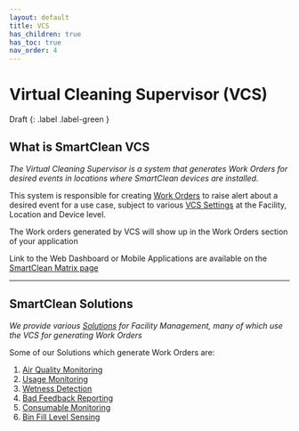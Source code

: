 ```yaml
---
layout: default
title: VCS
has_children: true
has_toc: true
nav_order: 4
---
```


# Virtual Cleaning Supervisor (VCS)
Draft
{: .label .label-green }

## What is SmartClean VCS
*The Virtual Cleaning Supervisor is a system that generates Work Orders for desired events in locations where SmartClean devices are installed.*

This system is responsible for creating [Work Orders](/workorders.html) to raise alert about a desired event for a use case, subject to various [VCS Settings]() at the Facility, Location and Device level.


The Work orders generated by VCS will show up in the Work Orders section of your application

Link to the Web Dashboard or Mobile Applications are available on the [SmartClean Matrix page](/index.html)

---

## SmartClean Solutions
*We provide various [Solutions](/vcs_solutions.html) for Facility Management, many of which use the VCS for generating Work Orders*

Some of our Solutions which generate Work Orders are:
1. [Air Quality Monitoring](/vcs_aq.html)
2. [Usage Monitoring](/vcs_pc.html)
3. [Wetness Detection](/vcs_wd.html)
4. [Bad Feedback Reporting]()
5. [Consumable Monitoring]()
6. [Bin Fill Level Sensing]()
